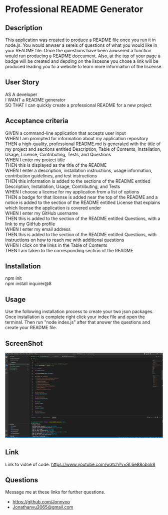 # Professional README Generator

## Description
This application was created to produce a README file once you run it in node.js. You would anwser a sereis of questions of what you would like in your README file. Once the quiestions have been anwsered a function would run producing a README doccument. Also, at the  top of your page a badge will be created and depding on the liscesne you chose a link will be produced leading you to a website to learn more informaiton of the liscense.


## User Story 
AS A developer <br/>
I WANT a README generator<br/>
SO THAT I can quickly create a professional README for a new project<br/>

## Acceptance criteria 
GIVEN a command-line application that accepts user input<br/>
WHEN I am prompted for information about my application repository<br/>
THEN a high-quality, professional README.md is generated with the title of my project and sections entitled Description, Table of Contents, Installation, Usage, License, Contributing, Tests, and Questions<br/>
WHEN I enter my project title<br/>
THEN this is displayed as the title of the README<br/>
WHEN I enter a description, installation instructions, usage information, contribution guidelines, and test instructions<br/>
THEN this information is added to the sections of the README entitled Description, Installation, Usage, Contributing, and Tests<br/>
WHEN I choose a license for my application from a list of options<br/>
THEN a badge for that license is added near the top of the README and a notice is added to the section of the README entitled License that explains which license the application is covered under<br/>
WHEN I enter my GitHub username<br/>
THEN this is added to the section of the README entitled Questions, with a link to my GitHub profile<br/>
WHEN I enter my email address<br/>
THEN this is added to the section of the README entitled Questions, with instructions on how to reach me with additional questions<br/>
WHEN I click on the links in the Table of Contents<br/>
THEN I am taken to the corresponding section of the README<br/>

## Installation 
npm init<br/> 
npm install inquirer@8

## Usage 
Use the following installation process to create your two json packages. Once installation is complete right click your index file and open the terminal. Then run "node index.js" after that answer the questions and create your README file.

## ScreenShot
![ ScreenShot](./assets/imgs/README%20screenshot.png)
## Link
Link to vidoe of code: https://www.youtube.com/watch?v=SL6e88obok8 



## Questions 
Message me at these links for further questions.
* https://github.com/Jonnvoo 
* Jonathanvu2065@gmail.com
